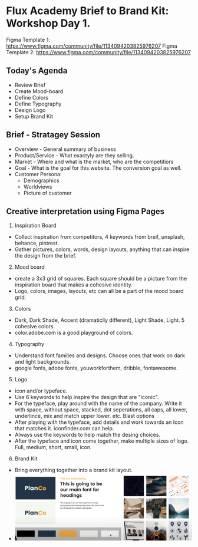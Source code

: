# Flux Academy Brief to Brand Kit: Workshop Day 1.

Figma Template 1: https://www.figma.com/community/file/1134094203825976207
Figma Template 2: https://www.figma.com/community/file/1134094203825976207

## Today's Agenda

- Review Brief
- Create Mood-board
- Define Colors
- Define Typography
- Design Logo
- Setup Brand Kit

## Brief - Stratagey Session

- Overview - General summary of business
- Product/Service - What exactyly are they selling.
- Market - Where and what is the market, who are the competitiors
- Goal - What is the goal for this website. The conversion goal as well.
- Customer Persona:
  - Demographics
  - Worldviews
  - Picture of customer

## Creative interpretation using Figma Pages

1. Inspiration Board

- Collect inspiration from competitors, 4 keywords from breif, unsplash, behance, pintrest.
- Gather pictures, colors, words, design layouts, anything that can inspire the design from the brief.

2. Mood board

- create a 3x3 grid of squares. Each square should be a picture from the inspiration board that makes a cohesive identity.
- Logo, colors, images, layouts, etc can all be a part of the mood board grid.

3. Colors

- Dark, Dark Shade, Accent (dramaticlly different), Light Shade, Light. 5 cohesive colors.
- color.adobe.com is a good playground of colors.

4. Typography

- Understand font families and designs. Choose ones that work on dark and light backgrounds.
- google fonts, adobe fonts, youworkforthem, dribble, fontawesome.

5. Logo

- icon and/or typeface.
- Use 6 keywords to help inspire the design that are "iconic".
- For the typeface, play around with the name of the company. Write it with space, without space, stacked, dot seperations, all caps, all lower, underlince, mix and match upper lower. etc. Blast options
- After playing with the typeface, add details and work towards an Icon that matches it. iconfinder.com can help.
- Always use the keywords to help match the desing choices.
- After the typeface and icon come together, make multiple sizes of logo. Full, medium, short, small, icon.

6. Brand Kit

- Bring everything together into a brand kit layout.
- ![Brand Kit in Figma](assets/BrandKit.png)
